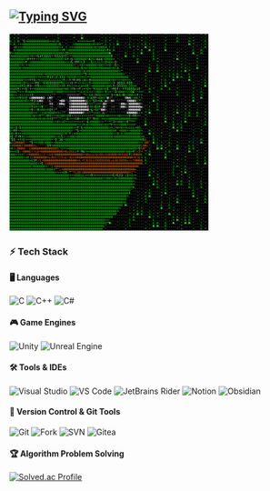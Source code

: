
<!-- https://readme-typing-svg.demolab.com/demo/?size=30&duration=4000&color=1ACD00&lines=Hello+I%27m+Gihoon -->
[![Typing SVG](https://readme-typing-svg.demolab.com?font=Fira+Code&size=30&duration=4000&pause=1000&color=1ACD00&width=435&lines=Hello+I'm+Gihoon)](https://git.io/typing-svg)
---

<img src="pepe.gif" width="350">

### ⚡ **Tech Stack**

#### 🖥️ Languages  
![C](https://img.shields.io/badge/C-00599C?style=flat-square&logo=c&logoColor=white)
![C++](https://img.shields.io/badge/C++-00599C?style=flat-square&logo=c%2B%2B&logoColor=white)
![C#](https://img.shields.io/badge/C%23-239120?style=flat-square&logo=csharp&logoColor=white)
<!--
![Top Langs](https://github-readme-stats.vercel.app/api/top-langs/?username=Qussong&layout=compact&theme=radical)
-->
#### 🎮 Game Engines  
![Unity](https://img.shields.io/badge/Unity-000000?style=flat-square&logo=unity&logoColor=white)
![Unreal Engine](https://img.shields.io/badge/Unreal-313131?style=flat-square&logo=unrealengine&logoColor=white)

#### 🛠️ Tools & IDEs  
![Visual Studio](https://img.shields.io/badge/Visual%20Studio-5C2D91?style=flat-square&logo=visualstudio&logoColor=white)
![VS Code](https://img.shields.io/badge/Visual%20Studio%20Code-007ACC?style=flat-square&logo=visualstudiocode&logoColor=white)
![JetBrains Rider](https://img.shields.io/badge/Rider-000000?style=flat-square&logo=rider&logoColor=white)
![Notion](https://img.shields.io/badge/Notion-000000?style=flat-square&logo=notion&logoColor=white)
![Obsidian](https://img.shields.io/badge/Obsidian-483699?style=flat-square&logo=obsidian&logoColor=white)  


#### 🔧 Version Control & Git Tools  
![Git](https://img.shields.io/badge/Git-F05032?style=flat-square&logo=git&logoColor=white)
![Fork](https://img.shields.io/badge/Fork-303030?style=flat-square&logo=git&logoColor=white)
![SVN](https://img.shields.io/badge/SVN-809CC9?style=flat-square&logo=subversion&logoColor=white)
![Gitea](https://img.shields.io/badge/Gitea-609926?style=flat-square&logo=gitea&logoColor=white)

#### 🏆 **Algorithm Problem Solving**
[![Solved.ac Profile](http://mazassumnida.wtf/api/v2/generate_badge?boj=kih0976)](https://solved.ac/kih0976/)



<!--
[ 방문자 수 확인 ]
https://hits.seeyoufarm.com/

[ 로고 만들기 ]
https://simpleicons.org/

[ 뱃지 생성하기 ]
https://shields.io/
-->
